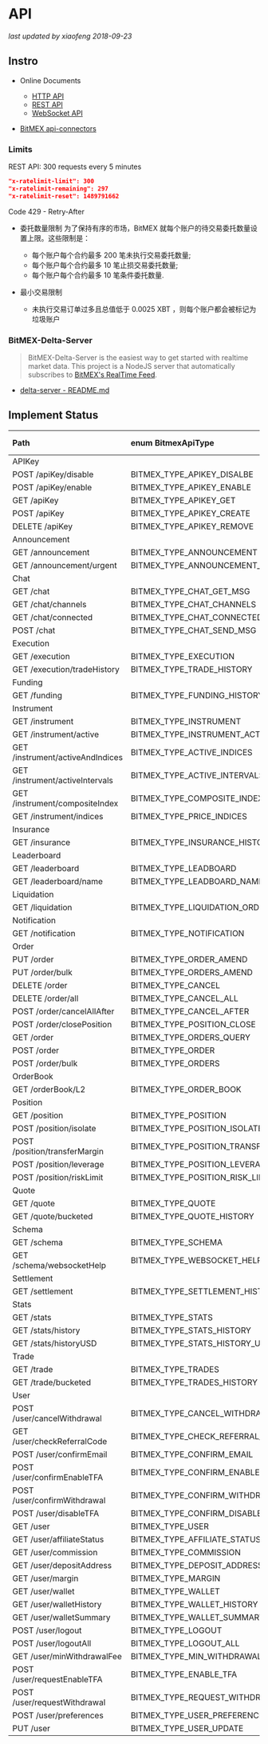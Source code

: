 # API

<!-- markdownlint-disable MD004 MD007 MD012 MD036 -->
_last updated by xiaofeng 2018-09-23_

## Instro

- Online Documents
    - [HTTP API](https://testnet.bitmex.com/app/security)
    - [REST API](https://testnet.bitmex.com/app/restAPI)
    - [WebSocket API](https://testnet.bitmex.com/app/wsAPI)

- [BitMEX api-connectors](https://github.com/BitMEX/api-connectors)

### Limits

REST API: 300 requests every 5 minutes

```Json
"x-ratelimit-limit": 300
"x-ratelimit-remaining": 297
"x-ratelimit-reset": 1489791662
```

Code 429 - Retry-After

- 委托数量限制
    为了保持有序的市场，BitMEX 就每个账户的待交易委托数量设置上限。这些限制是：
    - 每个账户每个合约最多 200 笔未执行交易委托数量;
    - 每个账户每个合约最多 10 笔止损交易委托数量;
    - 每个账户每个合约最多 10 笔条件委托数量.

- 最小交易限制
    - 未执行交易订单过多且总值低于 0.0025 XBT ，则每个账户都会被标记为垃圾账户

### BitMEX-Delta-Server

> BitMEX-Delta-Server is the easiest way to get started with realtime market data.
> This project is a NodeJS server that automatically subscribes to [BitMEX's RealTime Feed](https://www.bitmex.com/app/wsAPI). 

- [delta-server - README.md](https://github.com/BitMEX/api-connectors/tree/master/official-ws/delta-server)


## Implement Status

| Path                             | enum BitmexApiType             | QuoteApi            | TradeApi            | Test Status |
|:---------------------------------|:-------------------------------|---------------------|---------------------|:-----------:|
|     APIKey                       |                                |                     |                     |             |
| POST /apiKey/disable             | BITMEX_TYPE_APIKEY_DISALBE     |                     |SetApiKey            | PASS        |
| POST /apiKey/enable              | BITMEX_TYPE_APIKEY_ENABLE      |                     |SetApiKey            | PASS        |
| GET /apiKey                      | BITMEX_TYPE_APIKEY_GET         |                     |GetApiKey            | PASS        |
| POST /apiKey                     | BITMEX_TYPE_APIKEY_CREATE      |                     |CreateApiKey         | NOT TEST    |
| DELETE /apiKey                   | BITMEX_TYPE_APIKEY_REMOVE      |                     |RemoveApiKey         | NOT TEST    |
|     Announcement                 |                                |                     |                     |             |
| GET /announcement                | BITMEX_TYPE_ANNOUNCEMENT       |GetAnnouncement      |                     | PASS        |
| GET /announcement/urgent         | BITMEX_TYPE_ANNOUNCEMENT_URGENT|GetAnnouncementUrgent|                     | PASS        |
|     Chat                         |                                |                     |                     |             |
| GET /chat                        | BITMEX_TYPE_CHAT_GET_MSG       |                     |GetMessage           | PASS        |
| GET /chat/channels               | BITMEX_TYPE_CHAT_CHANNELS      |                     |GetChannels          | PASS        |
| GET /chat/connected              |BITMEX_TYPE_CHAT_CONNECTED_USERS|                     |GetConnectedUsers    | PASS        |
| POST /chat                       | BITMEX_TYPE_CHAT_SEND_MSG      |                     |SendMessage          | PASS        |
|     Execution                    |                                |                     |                     |             |
| GET /execution                   | BITMEX_TYPE_EXECUTION          |                     |QueryExecutions      | NOT TEST    |
| GET /execution/tradeHistory      | BITMEX_TYPE_TRADE_HISTORY      |                     |QueryTradeHistory    | NOT TEST    |
|     Funding                      |                                |                     |                     |             |
| GET /funding                     | BITMEX_TYPE_FUNDING_HISTORY    |QueryFundingHistory  |                     | NOT TEST    |
|     Instrument                   |                                |                     |                     |             |
| GET /instrument                  | BITMEX_TYPE_INSTRUMENT         |                     |QueryInstruments     | NOT TEST    |
| GET /instrument/active           | BITMEX_TYPE_INSTRUMENT_ACTIVE  |                     |QueryInstrumentsActive|NOT TEST    |
| GET /instrument/activeAndIndices | BITMEX_TYPE_ACTIVE_INDICES     |                     |QueryInstrumentActiveAndIndices|NOT TEST|
| GET /instrument/activeIntervals  | BITMEX_TYPE_ACTIVE_INTERVALS   |                     |QueryInstrumentActiveIntervals |NOT TEST|
| GET /instrument/compositeIndex   | BITMEX_TYPE_COMPOSITE_INDEX    |                     |QueryCompositeIndex  | NOT TEST    |
| GET /instrument/indices          | BITMEX_TYPE_PRICE_INDICES      |                     |QueryPriceIndices    | NOT TEST    |
|     Insurance                    |                                |                     |                     |             |
| GET /insurance                   | BITMEX_TYPE_INSURANCE_HISTORY  |QueryInsuranceHistory|                     | NOT TEST    |
|     Leaderboard                  |                                |                     |                     |             |
| GET /leaderboard                 | BITMEX_TYPE_LEADBOARD          |                     |GetLeadboard         | PASS        |
| GET /leaderboard/name            | BITMEX_TYPE_LEADBOARD_NAME     |                     |GetLeadboardName     | PASS        |
|     Liquidation                  |                                |                     |                     |             |
| GET /liquidation                 | BITMEX_TYPE_LIQUIDATION_ORDERS |                     |QueryLiquidationOrders|NOT TEST    |
|     Notification                 |                                |                     |                     |             |
| GET /notification                | BITMEX_TYPE_NOTIFICATION       |                     |GetNotification|     | PASS        |
|     Order                        |                                |                     |                     |             |
| PUT /order                       | BITMEX_TYPE_ORDER_AMEND        |                     |UpdateOrder          | NOT TEST    |
| PUT /order/bulk                  | BITMEX_TYPE_ORDERS_AMEND       |                     |UpdateOrders         | NOT TEST    |
| DELETE /order                    | BITMEX_TYPE_CANCEL             |                     |CancelOrder          | NOT TEST    |
| DELETE /order/all                | BITMEX_TYPE_CANCEL_ALL         |                     |CancelOrdersAll      | NOT TEST    |
| POST /order/cancelAllAfter       | BITMEX_TYPE_CANCEL_AFTER       |                     |CancelOrdersAfter    | NOT TEST    |
| POST /order/closePosition        | BITMEX_TYPE_POSITION_CLOSE     |                     |ClosePosition        | Deprecated  |
| GET /order                       | BITMEX_TYPE_ORDERS_QUERY       |                     |QueryOrders          | NOT TEST    |
| POST /order                      | BITMEX_TYPE_ORDER              |                     |PlaceOrder           | NOT TEST    |
| POST /order/bulk                 | BITMEX_TYPE_ORDERS             |                     |PlaceOrdersBulk      | NOT TEST    |
|     OrderBook                    |                                |                     |                     |             |
| GET /orderBook/L2                | BITMEX_TYPE_ORDER_BOOK         |QueryOrderBookLevel2 |                     | PASS        |
|     Position                     |                                |                     |                     |             |
| GET /position                    | BITMEX_TYPE_POSITION           |                     |QueryPosition        | NOT TEST    |
| POST /position/isolate           | BITMEX_TYPE_POSITION_ISOLATE   |                     |SetPositionIsolateMargin |NOT TEST |
| POST /position/transferMargin    |BITMEX_TYPE_POSITION_TRANSFER_MARGIN|                 |SetPositionTransferMargin|NOT TEST |
| POST /position/leverage          | BITMEX_TYPE_POSITION_LEVERAGE  |                     |SetPositionLeverage  | NOT TEST    |
| POST /position/riskLimit         | BITMEX_TYPE_POSITION_RISK_LIMIT|                     |SetPositionRiskLimit | NOT TEST    |
|     Quote                        |                                |                     |                     |             |
| GET /quote                       | BITMEX_TYPE_QUOTE              |QueryQuotes          |                     | PASS        |
| GET /quote/bucketed              | BITMEX_TYPE_QUOTE_HISTORY      |QueryQuotesBucketed  |                     | NOT TEST    |
|     Schema                       |                                |                     |                     |             |
| GET /schema                      | BITMEX_TYPE_SCHEMA             |GetSchema            |                     | PASS        |
| GET /schema/websocketHelp        | BITMEX_TYPE_WEBSOCKET_HELP     |GetSchemaWebsocket   |                     | PASS        |
|     Settlement                   |                                |                     |                     |             |
| GET /settlement                  | BITMEX_TYPE_SETTLEMENT_HISTORY |                     |QuerySettlement      | NOT TEST    |
|     Stats                        |                                |                     |                     |             |
| GET /stats                       | BITMEX_TYPE_STATS              |GetStats             |                     | PASS        |
| GET /stats/history               | BITMEX_TYPE_STATS_HISTORY      |GetStatsHistory      |                     | PASS        |
| GET /stats/historyUSD            | BITMEX_TYPE_STATS_HISTORY_USD  |GetStatsHistoryUsd   |                     | PASS        |
|     Trade                        |                                |                     |                     |             |
| GET /trade                       | BITMEX_TYPE_TRADES             |                     |                     |             |
| GET /trade/bucketed              | BITMEX_TYPE_TRADES_HISTORY     |                     |                     |             |
|     User                         |                                |                     |                     |             |
| POST /user/cancelWithdrawal      | BITMEX_TYPE_CANCEL_WITHDRAW    |                     |CancelWithdraw       | NOT TEST    |
| GET /user/checkReferralCode      | BITMEX_TYPE_CHECK_REFERRAL_CODE|                     |                     |             |
| POST /user/confirmEmail          | BITMEX_TYPE_CONFIRM_EMAIL      |                     |ConfirmEmail         | NOT TEST    |
| POST /user/confirmEnableTFA      | BITMEX_TYPE_CONFIRM_ENABLE_TFA |                     |ConfirmEnableTFA     | NOT TEST    |
| POST /user/confirmWithdrawal     | BITMEX_TYPE_CONFIRM_WITHDRAW   |                     |ConfirmWithdraw      | NOT TEST    |
| POST /user/disableTFA            | BITMEX_TYPE_CONFIRM_DISABLE_TFA|                     |DisableTFA           | NOT TEST    |
| GET /user                        | BITMEX_TYPE_USER               |                     |QueryUser            | PASS        |
| GET /user/affiliateStatus        | BITMEX_TYPE_AFFILIATE_STATUS   |                     |QueryUserAffiliateStatus|NOT TEST  |
| GET /user/commission             | BITMEX_TYPE_COMMISSION         |                     |QueryUserCommission  | NOT TEST    |
| GET /user/depositAddress         | BITMEX_TYPE_DEPOSIT_ADDRESS    |                     |QueryDepositAddress  | PASS        |
| GET /user/margin                 | BITMEX_TYPE_MARGIN             |                     |QueryUserMargin      | NOT TEST    |
| GET /user/wallet                 | BITMEX_TYPE_WALLET             |                     |QueryWallet          | PASS        |
| GET /user/walletHistory          | BITMEX_TYPE_WALLET_HISTORY     |                     |QueryWalletHistory   | PASS        |
| GET /user/walletSummary          | BITMEX_TYPE_WALLET_SUMMARY     |                     |QueryWalletSummary   | PASS        |
| POST /user/logout                | BITMEX_TYPE_LOGOUT             |                     |Logout               | PASS        |
| POST /user/logoutAll             | BITMEX_TYPE_LOGOUT_ALL         |                     |LogoutAll            | PASS        |
| GET /user/minWithdrawalFee       | BITMEX_TYPE_MIN_WITHDRAWAL_FEE |                     |QueryMinWithdrawalFee| PASS        |
| POST /user/requestEnableTFA      | BITMEX_TYPE_ENABLE_TFA         |                     |EnableTFA            | NOT TEST    |
| POST /user/requestWithdrawal     | BITMEX_TYPE_REQUEST_WITHDRAW   |                     |RequestWithdraw      | NOT TEST    |
| POST /user/preferences           | BITMEX_TYPE_USER_PREFERENCES   |                     |SaveUserPreferences  | NOT TEST    |
| PUT /user                        | BITMEX_TYPE_USER_UPDATE        |                     |UpdateUser           | NOT TEST    |


